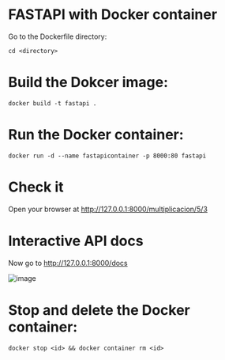 # FASTAPI with Docker container

Go to the Dockerfile directory:

``` 
cd <directory>
```

# Build the Dokcer image:
```
docker build -t fastapi .
```
# Run the Docker container:
```
docker run -d --name fastapicontainer -p 8000:80 fastapi
```

# Check it
Open your browser at http://127.0.0.1:8000/multiplicacion/5/3

# Interactive API docs
Now go to http://127.0.0.1:8000/docs

![image](https://user-images.githubusercontent.com/22780220/127061684-19ce98ae-4e14-42ca-9c03-2812328adc38.png)

# Stop and delete the Docker container:
```
docker stop <id> && docker container rm <id>
```
